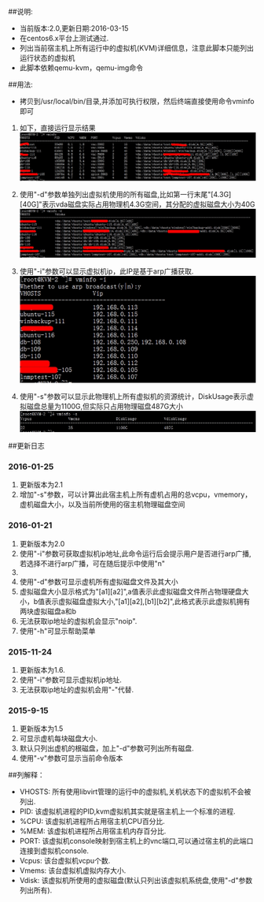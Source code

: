 ##说明:
- 当前版本:2.0,更新日期:2016-03-15
- 在centos6.x平台上测试通过.
- 列出当前宿主机上所有运行中的虚拟机(KVM)详细信息，注意此脚本只能列出运行状态的虚拟机
- 此脚本依赖qemu-kvm，qemu-img命令

##用法:
- 拷贝到/usr/local/bin/目录,并添加可执行权限，然后终端直接使用命令vminfo即可
1. 如下，直接运行显示结果
![image](https://raw.githubusercontent.com/opengers/pic/master/vminfo/1.jpg)

2. 使用"-d"参数单独列出虚拟机使用的所有磁盘,比如第一行末尾"[4.3G][40G]"表示vda磁盘实际占用物理机4.3G空间，其分配的虚拟磁盘大小为40G
![image](https://raw.githubusercontent.com/opengers/pic/master/vminfo/2.jpg)

3. 使用"-i"参数可以显示虚拟机ip，此IP是基于arp广播获取.
![image](https://raw.githubusercontent.com/opengers/pic/master/vminfo/3.jpg)

4. 使用"-s"参数可以显示此物理机上所有虚拟机的资源统计，DiskUsage表示虚拟磁盘总量为1100G,但实际只占用物理磁盘487G大小
![image](https://raw.githubusercontent.com/opengers/pic/master/vminfo/4.jpg)

##更新日志
### 2016-01-25
1. 更新版本为2.1
2. 增加"-s"参数，可以计算出此宿主机上所有虚机占用的总vcpu，vmemory，虚机磁盘大小，以及当前所使用的宿主机物理磁盘空间

### 2016-01-21
1. 更新版本为2.0
2. 使用"-i"参数可获取虚拟机ip地址,此命令运行后会提示用户是否进行arp广播,若选择不进行arp广播，可在随后提示中使用"n" 
3. [注意]:此方法首先利用arp广播更新系统arp表,再由虚机mac地址匹配出其ip地址，未更新arp表可能无法获取某些虚机ip地址
4. 使用"-d"参数可显示虚机所有虚拟磁盘文件及其大小
5. 虚拟磁盘大小显示格式为"[a1][a2]",a值表示此虚拟磁盘文件所占物理硬盘大小，b值表示虚拟磁盘虚拟大小,"[a1][a2],[b1][b2]",此格式表示此虚拟机拥有两块虚拟磁盘a和b
6. 无法获取ip地址的虚拟机会显示"noip".
7. 使用"-h"可显示帮助菜单

### 2015-11-24
1. 更新版本为1.6.
2. 使用"-i"参数可显示虚拟机ip地址.
3. 无法获取ip地址的虚拟机会用"-"代替.

### 2015-9-15
1. 更新版本为1.5
2. 可显示虚机每块磁盘大小.
3. 默认只列出虚机的根磁盘，加上"-d"参数可列出所有磁盘.
4. 使用"-v"参数可显示当前命令版本

##列解释：
- VHOSTS: 所有使用libvirt管理的运行中的虚拟机,关机状态下的虚拟机不会被列出.
- PID: 该虚拟机进程的PID,kvm虚拟机其实就是宿主机上一个标准的进程.
- %CPU: 该虚拟机进程所占用宿主机CPU百分比.
- %MEM: 该虚拟机进程所占用宿主机内存百分比.
- PORT: 该虚拟机console映射到宿主机上的vnc端口,可以通过宿主机的此端口连接到虚拟机console.
- Vcpus: 该台虚拟机vcpu个数.
- Vmems: 该台虚拟机虚拟内存大小.
- Vdisk: 该虚拟机所使用的虚拟磁盘(默认只列出该虚拟机系统盘,使用"-d"参数列出所有).
